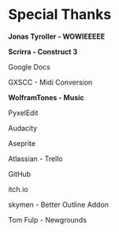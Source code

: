 # Special Thanks

**Jonas Tyroller - WOWIEEEEE**

**Scrirra - Construct 3**

Google Docs

GXSCC - Midi Conversion

**WolframTones - Music**

PyxelEdit

Audacity

Aseprite

Atlassian - Trello

GitHub

itch.io

skymen - Better Outline Addon

Tom Fulp - Newgrounds
